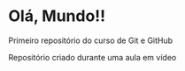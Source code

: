 # Olá, Mundo!!
 Primeiro repositório do curso de Git e GitHub

Repositório criado durante uma aula em vídeo